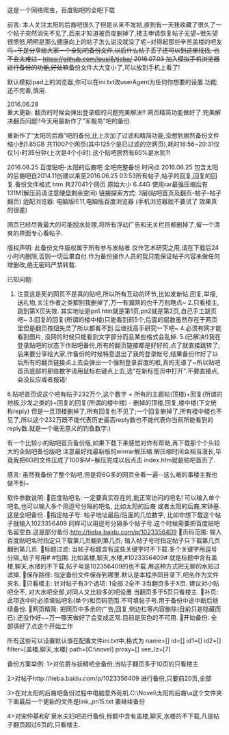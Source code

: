这是一个网络爬虫，百度贴吧的全吧下载

前言: 本人关注太阳的后裔吧很久了但是从来不发帖,直到有一天我收藏了很久了一个帖子突然消失不见了,后来才知道被百度删掉了,楼主申请恢复帖子无望~很失望很愤怒,明明是那么健康向上的帖子怎么说没就没了呢~对得起那些辛苦盖楼的吧友吗~~~于是分享给大家一个全贴吧备份文件,以后什么帖子丢了还可以到这里找找, 也不会太难过~
https://github.com/lousi8/tieba/
2016.07.03
加入模拟手机浏览器进行备份的功能,好处嘛~~备份文件大大变小了,可以放到手机上看了!

默认模拟ipad上的浏览器,你可以在ini.txt改userAgent为任何你想要的设置.功能还不完善,慎用.

2016.06.28  
重大更新: 翻页的时候会弹出登录框的问题完美解决!!
网页精简功能做好了.完美解决翻页问题!!今天用最新作了”军舰岛”吧的备份.

重新作了”太阳的后裔”吧的备份,比上次加了过滤和精简功能,没想到居然备份文件缩小到1.85GB 共11007个网页(其中125个是已过滤的空网页),耗时18:56~20:31仅仅1小时35分钟(上次是4个小时).这个贴吧居然有60%是水贴?!

2016.06.25
百度贴吧-太阳的后裔吧 全吧完整备份 时间点 2016.06.25 
包含太阳的后裔吧自2014.11创建以来至2016.06.25 03:53所有帖子,帖子的回复,回复的回复.备份文件格式 htm 共27041个网页 原始大小 6.44G  使用rar最强压缩后有131M(解压前请注意硬盘剩余空间)
链接探索方式: 3层(贴吧首页及翻页-帖子-帖子翻页)
适配浏览器: 电脑版IE11,电脑版百度浏览器 (手机浏览器就不要试了 效果真的很差) 

网页已经尽我最大的可能脱水处理,将所有浮动广告和无关栏目都删掉了,留一个清爽的界面专心看帖子.

版权声明: 此备份文件版权属于所有参与发帖者.仅作艺术研究之用,请在下载后24小时内删除,否则一切后果自付.作为备份操作人员的我只能保证帖子内容未做任何增删改,绝无密码严禁转载.

已知问题:
1. 注意这是死的网页不是真的贴吧,所以所有互动的环节,比如发新帖,回复,举报,送礼物,关注作者之类都别我删掉了,万一有漏网的也千万别瞎点~
2.只看楼主,跳到第X页失效. 其实地址是pn1.htm就是第1页,pn2就是第2页,自己手工跳页吧~
3.回复的回复(所谓的楼中楼)只能看到前5个,后面的层数虽然存在于网页里但是翻页按钮失灵了所以都看不到.后继找高手研究一下吧~
4.必须有网才能看到图片, 没网的时候只能看到文字部分而且某些格式会乱掉.
5.(已解决!)我在登录贴吧的状态下作贴吧备份,所有的翻页链接都是好好的,点了就直接跳转了;后来要分享给大家,作备份的时候特意退出了我的登录帐号,结果备份作好了以后所有的翻页链接点上去会弹出一个强制登录百度的框,真的无语了~所以贴吧首页底部的那些数字请用鼠标右键点上去,选"在新标签页中打开".不要直接点,会没反应或者报错!

6.贴吧首页说这个吧有帖子232万个,这个数字 = 所有的主题帖(顶楼)+回复(所谓的地板,沙发之类的)+回复的回复(所谓的楼中楼) - 删掉的顶楼,回复,楼中楼(下文统称reply)
  但是一旦顶楼删掉了,所有回复也不见了;一个回复删掉了,所有楼中楼也不见了,所以这个232万既不能代表历史最高reply数也不能代表你当前所能看到的reply数.就是一个毫无意义的钓鱼数字:)

有一个比较小的贴吧首页备份版,如果下载下来感觉对你有帮助,再下载那个个头较大的全贴吧备份版吧.注意最好找最新版的winrar解压缩.解压缩时间会相当漫长,毕竟我把6G的文件压成了100多M~解压完成以后点击 index.htm就是贴吧首页了.

感言: 虽然我备份了整个贴吧,但是将6G多的网页全看一遍--这么难的事楼主我也做不到~





软件参数说明:
百度贴吧名: 一定要真实存在的,能正常访问的吧名! 可以输入单个吧名,也可以输入多个用逗号分隔的吧名, 比如太阳的后裔 或者太阳的后裔,宋钟基.这是全吧备份.
指定帖子号: 帖子地址最后/后面的几位数字, 比如你想下载这个帖子就输入1023356409  同样可以用逗号分隔多个帖子号.这个时候需要把百度贴吧名留空白.这是部分备份.http://tieba.baidu.com/p/1023356409
页码范围: 输入百度贴吧名时指定只下载第几页翻到第几页; 输入帖子号时指定帖子只下载第几页翻到第几页.
标题过滤: 当帖子标题含有这些关键字时不下载.多个关键字用逗号分隔,,帖子号用#  #包围. 比如盖楼,聊天,水楼,#1023356409# 就是标题中含有盖楼,聊天,水楼的不下载,帖子号是102356409的也不载.用这种方式把无聊的水贴过滤掉.
保存路径: 指定备份文件保存到哪里.默认是本程序同目录下,吧名作为文件夹名.
只看楼主: 针对帖子有3个选项: 1全部 2全不 3当翻页多于X页. 建议对小贴吧全不, 对大水吧全部,对同人文比较多的吧设置 当翻页多于5页只看楼主.
补页: 此项选中时必须填贴吧名(单个)和页码范围.不可填帖子号.用于备份中途中断后继续备份.
网页精简: 把网页中多余的广告,回复,侧边栏等内容删除(目前只是隐藏而已).还没作好~~万一哪天做好了会变成正常.目前是灰色的不可用.
开始备份: 全部填好了点这个开始工作

所有这些可以设置默认值在配置文件ini.txt中,格式为
name=[]
id=[]
id1=[]
id2=[]
filter=[盖楼,聊天,水楼]
path=[C:\novel\]
proxy=[]
see_lz=[7] 

备份方案举例:
1>对伯爵与妖精吧全备份,当帖子翻页多于10页的只看楼主

2>对帖子http://tieba.baidu.com/p/1023356409 进行备份,只要前20页,全部

3>在对太阳的后裔吧备份过程中电脑意外死机.C:\Novel\太阳的后裔\a这个文件夹下面最后一个更新的文件是link_pn15.txt 要继续备份

4>对宋仲基和矿泉水夫妇吧进行备份,标题中含有盖楼,聊天,水楼的不下载,凡是帖子翻页超过6页的,只看楼主.





